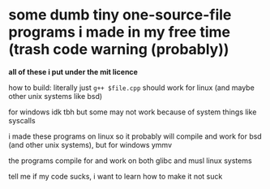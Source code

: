 # some dumb tiny one-source-file programs i made in my free time (trash code warning (probably))
**all of these i put under the mit licence**

how to build: literally just `g++ $file.cpp` should work for linux (and maybe other unix systems like bsd)

for windows idk tbh but some may not work because of system things like syscalls

i made these programs on linux so it probably will compile and work for bsd (and other unix systems), but for windows ymmv

the programs compile for and work on both glibc and musl linux systems


tell me if my code sucks, i want to learn how to make it not suck
